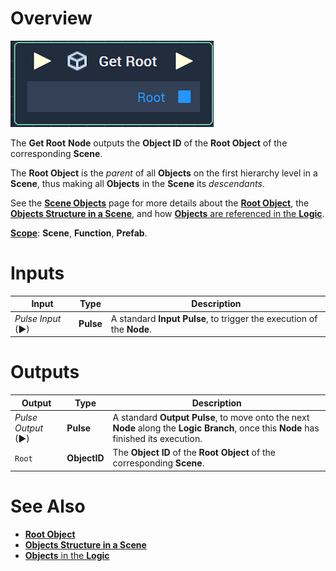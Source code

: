 # Overview

![The Get Root Node.](../../../.gitbook/assets/getrootnode.png)

The **Get Root** **Node** outputs the **Object ID** of the **Root Object** of the corresponding **Scene**.

The **Root Object** is the _parent_ of all **Objects** on the first hierarchy level in a **Scene**, thus making all **Objects** in the **Scene** its _descendants_. 

See the [**Scene Objects**](../../../objects-and-types/scene-objects/README.md) page for more details about the [**Root Object**](../../../objects-and-types/scene-objects/README.md#root-object), the [**Objects Structure in a Scene**](../../../objects-and-types/scene-objects/README.md#structure-in-a-scene), and how [**Objects** are referenced in the **Logic**](../../../objects-and-types/scene-objects/README.md#objects-in-logic).

[**Scope**](../../overview.md#scopes): **Scene**, **Function**, **Prefab**.



# Inputs

|Input|Type|Description|
|---|---|---|
|*Pulse Input* (►)|**Pulse**|A standard **Input Pulse**, to trigger the execution of the **Node**.|

# Outputs

|Output|Type|Description|
|---|---|---|
|*Pulse Output* (►)|**Pulse**|A standard **Output Pulse**, to move onto the next **Node** along the **Logic Branch**, once this **Node** has finished its execution.|
| `Root` | **ObjectID** | The **Object ID** of the **Root Object** of the corresponding **Scene**. |

# See Also

* [**Root Object**](../../../objects-and-types/scene-objects/README.md#root-object)
* [**Objects Structure in a Scene**](../../../objects-and-types/scene-objects/README.md#structure-in-a-scene)
* [**Objects** in the **Logic**](../../../objects-and-types/scene-objects/README.md#objects-in-logic)



